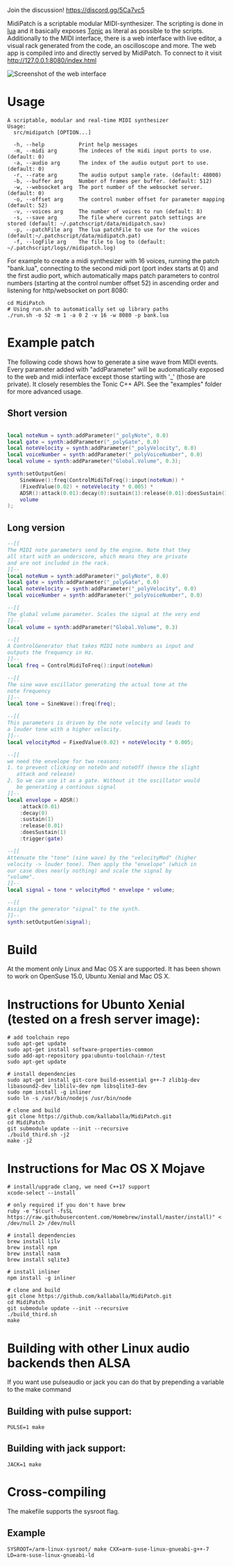 Join the discussion! https://discord.gg/5Ca7vc5

MidiPatch is a scriptable modular MIDI-synthesizer. The scripting is done in [lua](https://www.lua.org) and it basically exposes [Tonic](https://github.com/TonicAudio/Tonic) as literal as possible to the scripts. Additionally to the MIDI interface, there is a web interface with live editor, a visual rack generated from the code, an oscilloscope and more. The web app is compiled into and directly served by MidiPatch. To connect to it visit http://127.0.0.1:8080/index.html

![Screenshot of the web interface](https://github.com/kallaballa/MidiPatch/raw/master/doc/screen.png "Screenshot of the web interface")

# Usage

    A scriptable, modular and real-time MIDI synthesizer
    Usage:
      src/midipatch [OPTION...]
    
      -h, --help           Print help messages
      -m, --midi arg       The indeces of the midi input ports to use. (default: 0)
      -a, --audio arg      The index of the audio output port to use. (default: 0)
      -r, --rate arg       The audio output sample rate. (default: 48000)
      -b, --buffer arg     Number of frames per buffer. (default: 512)
      -w, --websocket arg  The port number of the websocket server. (default: 0)
      -o, --offset arg     The control number offset for parameter mapping (default: 52)
      -v, --voices arg     The number of voices to run (default: 8)
      -s, --save arg       The file where current patch settings are stored (default: ~/.patchscript/data/midipatch.sav)
      -p, --patchFile arg  The lua patchFile to use for the voices (default:~/.patchscript/data/midipatch.pat)
      -f, --logFile arg    The file to log to (default: ~/.patchscript/logs//midipatch.log)

For example to create a midi synthesizer with 16 voices, running the patch "bank.lua", connecting to the second midi port (port index starts at 0) and the first audio port, which automatically maps patch parameters to control numbers (starting at the control number offset 52) in ascending order and listening for http/websocket on port 8080:

```shell
cd MidiPatch
# Using run.sh to automatically set up library paths
./run.sh -o 52 -m 1 -a 0 2 -v 16 -w 8080 -p bank.lua
 ```
# Example patch

The following code shows how to generate a sine wave from MIDI events. Every parameter added with "addParameter" will be audomatically exposed to the web and midi interface except those starting with '_' (those are private). It  closely resembles the Tonic C++ API. See the "examples" folder for more advanced usage.

## Short version
```lua

local noteNum = synth:addParameter("_polyNote", 0.0)
local gate = synth:addParameter("_polyGate", 0.0)
local noteVelocity = synth:addParameter("_polyVelocity", 0.0)
local voiceNumber = synth:addParameter("_polyVoiceNumber", 0.0)
local volume = synth:addParameter("Global.Volume", 0.3);

synth:setOutputGen(
	SineWave():freq(ControlMidiToFreq():input(noteNum)) *
	(FixedValue(0.02) + noteVelocity * 0.005) *
  	ADSR():attack(0.01):decay(0):sustain(1):release(0.01):doesSustain(1):trigger(gate) *
  	volume
);
```

## Long version
```lua
--[[
The MIDI note parameters send by the engine. Note that they
all start with an underscore, which means they are private 
and are not included in the rack.
]]--
local noteNum = synth:addParameter("_polyNote", 0.0)
local gate = synth:addParameter("_polyGate", 0.0)
local noteVelocity = synth:addParameter("_polyVelocity", 0.0)
local voiceNumber = synth:addParameter("_polyVoiceNumber", 0.0)

--[[
The global volume parameter. Scales the signal at the very end
]]--
local volume = synth:addParameter("Global.Volume", 0.3)

--[[
A ControlGenerator that takes MIDI note numbers as input and
outputs the frequency in Hz.
]]--
local freq = ControlMidiToFreq():input(noteNum)

--[[
The sine wave oscillator generating the actual tone at the
note frequency
]]--
local tone = SineWave():freq(freq);

--[[
This parameters is driven by the note velocity and leads to 
a louder tone with a higher velocity.
]]--
local velocityMod = FixedValue(0.02) + noteVelocity * 0.005;

--[[
we need the envelope for two reasons:
1. to prevent clicking on noteOn and noteOff (hence the slight
   attack and release)
2. So we can use it as a gate. Without it the oscillator would 
   be generating a continous signal
]]--
local envelope = ADSR()
	:attack(0.01)
	:decay(0)
	:sustain(1)
	:release(0.01)
	:doesSustain(1)
	:trigger(gate)

--[[
Attenuate the "tone" (sine wave) by the "velocityMod" (higher 
velocity -> louder tone). Then apply the "envelope" (which in
our case does nearly nothing) and scale the signal by
"volume". 
]]--
local signal = tone * velocityMod * envelope * volume;

--[[
Assign the generator "signal" to the synth.
]]--
synth:setOutputGen(signal);
```

# Build

At the moment only Linux and Mac OS X are supported. It has been shown to work on OpenSuse 15.0, Ubuntu Xenial and Mac OS X.

# Instructions for Ubunto Xenial (tested on a fresh server image):

```shell
# add toolchain repo
sudo apt-get update
sudo apt-get install software-properties-common
sudo add-apt-repository ppa:ubuntu-toolchain-r/test
sudo apt-get update

# install dependencies
sudo apt-get install git-core build-essential g++-7 zlib1g-dev libasound2-dev liblilv-dev npm libsqlite3-dev
sudo npm install -g inliner
sudo ln -s /usr/bin/nodejs /usr/bin/node

# clone and build
git clone https://github.com/kallaballa/MidiPatch.git
cd MidiPatch
git submodule update --init --recursive
./build_third.sh -j2
make -j2
```

# Instructions for Mac OS X Mojave

```shell
# install/upgrade clang, we need C++17 support
xcode-select --install 

# only required if you don't have brew
ruby -e "$(curl -fsSL https://raw.githubusercontent.com/Homebrew/install/master/install)" < /dev/null 2> /dev/null

# install dependencies
brew install lilv
brew install npm
brew install nasm
brew install sqlite3

# install inliner
npm install -g inliner

# clone and build
git clone https://github.com/kallaballa/MidiPatch.git
cd MidiPatch
git submodule update --init --recursive
./build_third.sh
make
```

# Building with other Linux audio backends then ALSA

If you want use pulseaudio or jack you can do that by prepending a variable to the make command

## Building with pulse support:
```shell
PULSE=1 make
```
## Building with jack support:
```shell
JACK=1 make
```
# Cross-compiling
The makefile supports the sysroot flag. 

## Example
```shell
SYSROOT=/arm-linux-sysroot/ make CXX=arm-suse-linux-gnueabi-g++-7 LD=arm-suse-linux-gnueabi-ld
```
